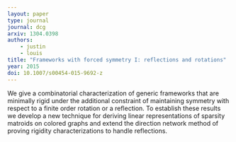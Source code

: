 ```yaml
---
layout: paper
type: journal
journal: dcg
arxiv: 1304.0398
authors:
    - justin
    - louis
title: "Frameworks with forced symmetry I: reflections and rotations"
year: 2015
doi: 10.1007/s00454-015-9692-z
---
```


We give a combinatorial characterization of generic frameworks that are minimally rigid
under the additional constraint of maintaining symmetry with respect to a finite order
rotation or a reflection. To establish these results we develop a new technique for
deriving linear representations of sparsity matroids on colored graphs and extend the
direction network method of proving rigidity characterizations to handle reflections.
